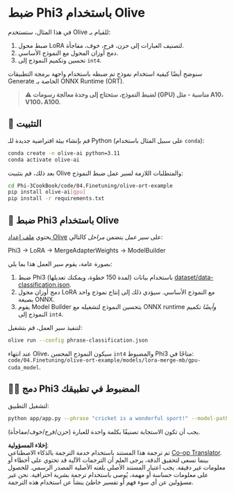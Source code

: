 <!--
CO_OP_TRANSLATOR_METADATA:
{
  "original_hash": "4164123a700fecd535d850f09506d72a",
  "translation_date": "2025-03-27T04:01:53+00:00",
  "source_file": "code\\04.Finetuning\\olive-ort-example\\README.md",
  "language_code": "ar"
}
-->
# ضبط Phi3 باستخدام Olive

في هذا المثال، ستستخدم Olive للقيام بـ:

1. ضبط محول LoRA لتصنيف العبارات إلى حزن، فرح، خوف، مفاجأة.
2. دمج أوزان المحول مع النموذج الأساسي.
3. تحسين وتكميم النموذج إلى `int4`.

سنوضح أيضًا كيفية استخدام نموذج تم ضبطه باستخدام واجهة برمجة التطبيقات Generate الخاصة بـ ONNX Runtime (ORT).

> **⚠️ لضبط النموذج، ستحتاج إلى وحدة معالجة رسومات (GPU) مناسبة - مثل A10، V100، A100.**

## 💾 التثبيت

قم بإنشاء بيئة افتراضية جديدة للـ Python (على سبيل المثال باستخدام `conda`):

```bash
conda create -n olive-ai python=3.11
conda activate olive-ai
```

بعد ذلك، قم بتثبيت Olive والمتطلبات اللازمة لسير عمل ضبط النموذج:

```bash
cd Phi-3CookBook/code/04.Finetuning/olive-ort-example
pip install olive-ai[gpu]
pip install -r requirements.txt
```

## 🧪 ضبط Phi3 باستخدام Olive
يحتوي [ملف إعداد Olive](../../../../../code/04.Finetuning/olive-ort-example/phrase-classification.json) على *سير عمل* يتضمن *مراحل* كالتالي:

Phi3 -> LoRA -> MergeAdapterWeights -> ModelBuilder

بصورة عامة، يقوم سير العمل هذا بما يلي:

1. ضبط Phi3 (لمدة 150 خطوة، ويمكنك تعديلها) باستخدام بيانات [dataset/data-classification.json](../../../../../code/04.Finetuning/olive-ort-example/dataset/dataset-classification.json).
2. دمج أوزان محول LoRA مع النموذج الأساسي. سيؤدي ذلك إلى إنتاج نموذج واحد بصيغة ONNX.
3. يقوم Model Builder بتحسين النموذج لتشغيله مع ONNX runtime *وأيضًا* تكميم النموذج إلى `int4`.

لتنفيذ سير العمل، قم بتشغيل:

```bash
olive run --config phrase-classification.json
```

عند انتهاء Olive، سيكون النموذج المحسن `int4` والمضبوط Phi3 متاحًا في: `code/04.Finetuning/olive-ort-example/models/lora-merge-mb/gpu-cuda_model`.

## 🧑‍💻 دمج Phi3 المضبوط في تطبيقك

لتشغيل التطبيق:

```bash
python app/app.py --phrase "cricket is a wonderful sport!" --model-path models/lora-merge-mb/gpu-cuda_model
```

يجب أن تكون الاستجابة تصنيفًا بكلمة واحدة للعبارة (حزن/فرح/خوف/مفاجأة).

**إخلاء المسؤولية**:  
تم ترجمة هذا المستند باستخدام خدمة الترجمة بالذكاء الاصطناعي [Co-op Translator](https://github.com/Azure/co-op-translator). بينما نسعى لتحقيق الدقة، يرجى العلم أن الترجمات الآلية قد تحتوي على أخطاء أو معلومات غير دقيقة. يجب اعتبار المستند الأصلي بلغته الأصلية المصدر الرسمي. للحصول على معلومات حساسة أو مهمة، يُوصى باستخدام ترجمة بشرية احترافية. نحن غير مسؤولين عن أي سوء فهم أو تفسير خاطئ ينشأ عن استخدام هذه الترجمة.